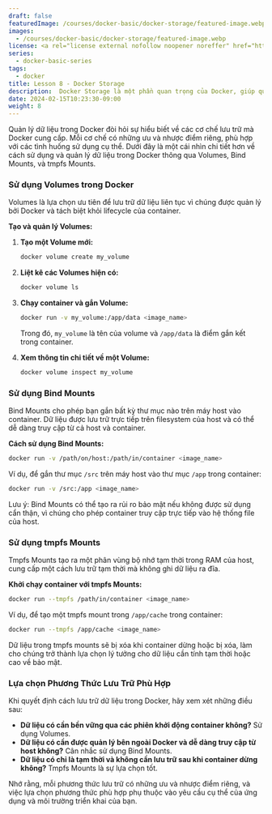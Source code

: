 ```yaml
---
draft: false
featuredImage: /courses/docker-basic/docker-storage/featured-image.webp
images:
  - /courses/docker-basic/docker-storage/featured-image.webp
license: <a rel="license external nofollow noopener noreffer" href="https://creativecommons.org/licenses/by-nc/4.0/" target="_blank">CC BY-NC 4.0</a>
series:
  - docker-basic-series
tags:
  - docker
title: Lesson 8 - Docker Storage
description:  Docker Storage là một phần quan trọng của Docker, giúp quản lý dữ liệu và lưu trữ trong các container. Trong bài viết này, chúng ta sẽ tìm hiểu về các loại lưu trữ trong Docker, cách quản lý và sử dụng lưu trữ trong các container.
date: 2024-02-15T10:23:30-09:00
weight: 8
---
```



Quản lý dữ liệu trong Docker đòi hỏi sự hiểu biết về các cơ chế lưu trữ mà Docker cung cấp. Mỗi cơ chế có những ưu và nhược điểm riêng, phù hợp với các tình huống sử dụng cụ thể. Dưới đây là một cái nhìn chi tiết hơn về cách sử dụng và quản lý dữ liệu trong Docker thông qua Volumes, Bind Mounts, và tmpfs Mounts.

### Sử dụng Volumes trong Docker

Volumes là lựa chọn ưu tiên để lưu trữ dữ liệu liên tục vì chúng được quản lý bởi Docker và tách biệt khỏi lifecycle của container.

**Tạo và quản lý Volumes:**

1. **Tạo một Volume mới:**

   ```bash
   docker volume create my_volume
   ```

2. **Liệt kê các Volumes hiện có:**

   ```bash
   docker volume ls
   ```

3. **Chạy container và gắn Volume:**

   ```bash
   docker run -v my_volume:/app/data <image_name>
   ```
   
   Trong đó, `my_volume` là tên của volume và `/app/data` là điểm gắn kết trong container.

4. **Xem thông tin chi tiết về một Volume:**

   ```bash
   docker volume inspect my_volume
   ```

### Sử dụng Bind Mounts

Bind Mounts cho phép bạn gắn bất kỳ thư mục nào trên máy host vào container. Dữ liệu được lưu trữ trực tiếp trên filesystem của host và có thể dễ dàng truy cập từ cả host và container.

**Cách sử dụng Bind Mounts:**

```bash
docker run -v /path/on/host:/path/in/container <image_name>
```

Ví dụ, để gắn thư mục `/src` trên máy host vào thư mục `/app` trong container:

```bash
docker run -v /src:/app <image_name>
```

Lưu ý: Bind Mounts có thể tạo ra rủi ro bảo mật nếu không được sử dụng cẩn thận, vì chúng cho phép container truy cập trực tiếp vào hệ thống file của host.

### Sử dụng tmpfs Mounts

Tmpfs Mounts tạo ra một phân vùng bộ nhớ tạm thời trong RAM của host, cung cấp một cách lưu trữ tạm thời mà không ghi dữ liệu ra đĩa.

**Khởi chạy container với tmpfs Mounts:**

```bash
docker run --tmpfs /path/in/container <image_name>
```

Ví dụ, để tạo một tmpfs mount trong `/app/cache` trong container:

```bash
docker run --tmpfs /app/cache <image_name>
```

Dữ liệu trong tmpfs mounts sẽ bị xóa khi container dừng hoặc bị xóa, làm cho chúng trở thành lựa chọn lý tưởng cho dữ liệu cần tính tạm thời hoặc cao về bảo mật.

### Lựa chọn Phương Thức Lưu Trữ Phù Hợp

Khi quyết định cách lưu trữ dữ liệu trong Docker, hãy xem xét những điều sau:

- **Dữ liệu có cần bền vững qua các phiên khởi động container không?** Sử dụng Volumes.
- **Dữ liệu có cần được quản lý bên ngoài Docker và dễ dàng truy cập từ host không?** Cân nhắc sử dụng Bind Mounts.
- **Dữ liệu có chỉ là tạm thời và không cần lưu trữ sau khi container dừng không?** Tmpfs Mounts là sự lựa chọn tốt.

Nhớ rằng, mỗi phương thức lưu trữ có những ưu và nhược điểm riêng, và việc lựa chọn phương thức phù hợp phụ thuộc vào yêu cầu cụ thể của ứng dụng và môi trường triển khai của bạn.